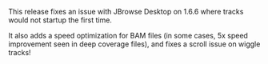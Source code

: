 This release fixes an issue with JBrowse Desktop on 1.6.6 where tracks would
not startup the first time.

It also adds a speed optimization for BAM files (in some cases, 5x speed
improvement seen in deep coverage files), and fixes a scroll issue on wiggle
tracks!
